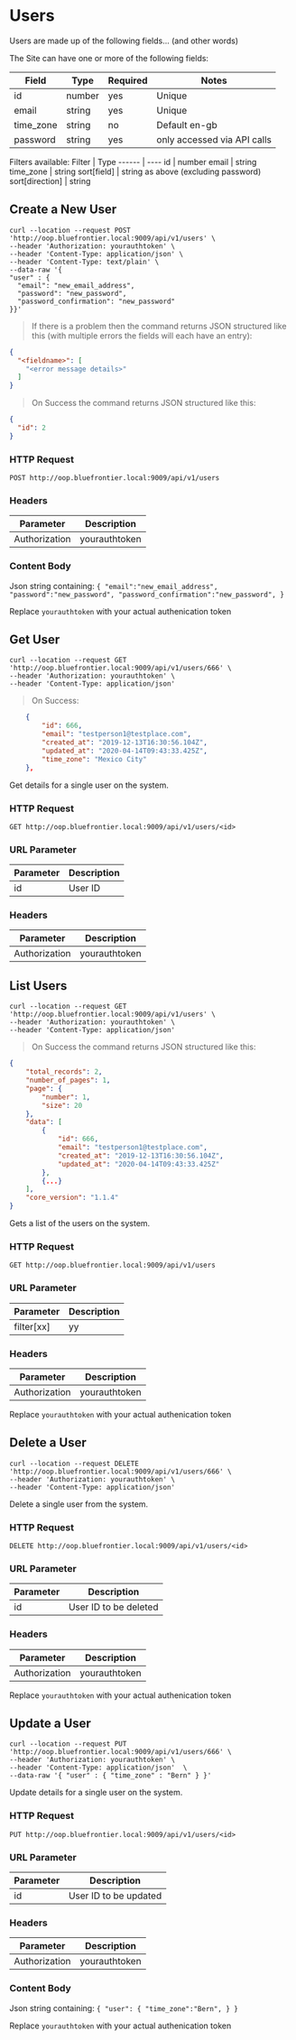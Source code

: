 # Users

Users are made up of the following fields... (and other words)

The Site can have one or more of the following fields:

Field | Type | Required | Notes
----- | ---- | -------- | -----
id  | number | yes | Unique
email | string | yes | Unique
time_zone | string | no | Default en-gb
password | string | yes | only accessed via API calls

Filters available:
Filter | Type
------ | ----
id | number
email | string
time_zone | string
sort[field] | string as above (excluding password)
sort[direction] | string

[//]:#(*****************************************************************************)

## Create a New User

```shell
curl --location --request POST 'http://oop.bluefrontier.local:9009/api/v1/users' \
--header 'Authorization: yourauthtoken' \
--header 'Content-Type: application/json' \
--header 'Content-Type: text/plain' \
--data-raw '{
"user" : {
  "email": "new_email_address",
  "password": "new_password",
  "password_confirmation": "new_password"
}}'
```

> If there is a problem then the command returns JSON structured like this (with multiple errors the fields will each have an entry):

```json
{
  "<fieldname>": [
  	"<error message details>"
  ]
}
```

> On Success the command returns JSON structured like this:

```json
{
  "id": 2
}
```

### HTTP Request

`POST http://oop.bluefrontier.local:9009/api/v1/users`

### Headers

Parameter | Description
--------- | -----------
Authorization | yourauthtoken

### Content Body

Json string containing:
`
	{
		"email":"new_email_address",
		"password":"new_password",
		"password_confirmation":"new_password",
	}
`

<aside class="notice">Replace <code>yourauthtoken</code> with your actual authenication token</aside>



[//]:#(*****************************************************************************)

## Get User

```shell
curl --location --request GET 'http://oop.bluefrontier.local:9009/api/v1/users/666' \
--header 'Authorization: yourauthtoken' \
--header 'Content-Type: application/json'
```

> On Success:

```json
    {
        "id": 666,
        "email": "testperson1@testplace.com",
        "created_at": "2019-12-13T16:30:56.104Z",
        "updated_at": "2020-04-14T09:43:33.425Z",
        "time_zone": "Mexico City"
    },
```

Get details for a single user on the system.

### HTTP Request

`GET http://oop.bluefrontier.local:9009/api/v1/users/<id>`

### URL Parameter

Parameter | Description
--------- | -----------
id | User ID

### Headers

Parameter | Description
--------- | -----------
Authorization | yourauthtoken



[//]:#(*****************************************************************************)

## List Users

```shell
curl --location --request GET 'http://oop.bluefrontier.local:9009/api/v1/users' \
--header 'Authorization: yourauthtoken' \
--header 'Content-Type: application/json'
```

> On Success the command returns JSON structured like this:

```json
{
    "total_records": 2,
    "number_of_pages": 1,
    "page": {
        "number": 1,
        "size": 20
    },
    "data": [
        {
            "id": 666,
            "email": "testperson1@testplace.com",
            "created_at": "2019-12-13T16:30:56.104Z",
            "updated_at": "2020-04-14T09:43:33.425Z"
        },
        {...}
    ],
    "core_version": "1.1.4"
}
```

Gets a list of the users on the system.

### HTTP Request

`GET http://oop.bluefrontier.local:9009/api/v1/users`

### URL Parameter

Parameter | Description
--------- | -----------
filter[xx] | yy

### Headers

Parameter | Description
--------- | -----------
Authorization | yourauthtoken

<aside class="notice">Replace <code>yourauthtoken</code> with your actual authenication token</aside>





[//]:#(*****************************************************************************)

## Delete a User

```shell
curl --location --request DELETE 'http://oop.bluefrontier.local:9009/api/v1/users/666' \
--header 'Authorization: yourauthtoken' \
--header 'Content-Type: application/json'
```

Delete a single user from the system.

### HTTP Request

`DELETE http://oop.bluefrontier.local:9009/api/v1/users/<id>`

### URL Parameter

Parameter | Description
--------- | -----------
id | User ID to be deleted

### Headers

Parameter | Description
--------- | -----------
Authorization | yourauthtoken

<aside class="notice">Replace <code>yourauthtoken</code> with your actual authenication token</aside>


[//]:#(*****************************************************************************)

## Update a User

```shell
curl --location --request PUT 'http://oop.bluefrontier.local:9009/api/v1/users/666' \
--header 'Authorization: yourauthtoken' \
--header 'Content-Type: application/json'  \
--data-raw '{ "user" : { "time_zone" : "Bern" } }'
```

Update details for a single user on the system.

### HTTP Request

`PUT http://oop.bluefrontier.local:9009/api/v1/users/<id>`

### URL Parameter

Parameter | Description
--------- | -----------
id | User ID to be updated

### Headers

Parameter | Description
--------- | -----------
Authorization | yourauthtoken

### Content Body

Json string containing:
`
	{
		"user": {
			"time_zone":"Bern",
		}
	}
`

<aside class="notice">Replace <code>yourauthtoken</code> with your actual authenication token</aside>
